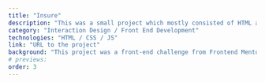 ```yaml
---
title: "Insure"
description: "This was a small project which mostly consisted of HTML and CSS. I built a fully-responsive landing page. The only JavaScript this project required was to enable the toggling of the mobile navigation."
category: "Interaction Design / Front End Development"
technologies: "HTML / CSS / JS"
link: "URL to the project"
background: "This project was a front-end challenge from Frontend Mentor. It’s a platform that enables you to practice building websites to a design and project brief. Each challenge includes mobile and desktop designs to show how the website should look at different screen sizes. Creating these projects has helped me refine my workflow and solve real-world coding problems. I’ve learned something new with each project, helping me to improve and adapt my style."
# previews:
order: 3
---
```

